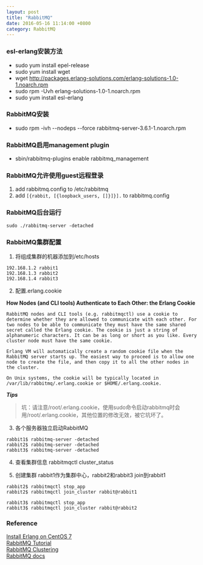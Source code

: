 ```yaml
---
layout: post
title: "RabbitMQ"
date: 2016-05-16 11:14:00 +0800
category: RabbitMQ
---
```

### esl-erlang安装方法
* sudo yum install epel-release
* sudo yum install wget
* wget http://packages.erlang-solutions.com/erlang-solutions-1.0-1.noarch.rpm
* sudo rpm -Uvh erlang-solutions-1.0-1.noarch.rpm
* sudo yum install esl-erlang

### RabbitMQ安装
* sudo rpm -ivh --nodeps --force rabbitmq-server-3.6.1-1.noarch.rpm

### RabbitMQ启用management plugin
* sbin/rabbitmq-plugins enable rabbitmq_management

### RabbitMQ允许使用guest远程登录
1. add rabbitmq.config to /etc/rabbitmq
2. add `[{rabbit, [{loopback_users, []}]}].` to rabbitmq.config

### RabbitMQ后台运行
`sudo ./rabbitmq-server -detached`

### RabbitMQ集群配置
1. 将组成集群的机器添加到/etc/hosts

```
192.168.1.2 rabbit1
192.168.1.3 rabbit2
192.168.1.4 rabbit3
```
2. 配置.erlang.cookie

**How Nodes (and CLI tools) Authenticate to Each Other: the Erlang Cookie**
```
RabbitMQ nodes and CLI tools (e.g. rabbitmqctl) use a cookie to determine whether they are allowed to communicate with each other. For two nodes to be able to communicate they must have the same shared secret called the Erlang cookie. The cookie is just a string of alphanumeric characters. It can be as long or short as you like. Every cluster node must have the same cookie.

Erlang VM will automatically create a random cookie file when the RabbitMQ server starts up. The easiest way to proceed is to allow one node to create the file, and then copy it to all the other nodes in the cluster.

On Unix systems, the cookie will be typically located in /var/lib/rabbitmq/.erlang.cookie or $HOME/.erlang.cookie.
```
***Tips***<br>
> 坑：请注意/root/.erlang.cookie，使用sudo命令启动rabbitmq时会用/root/.erlang.cookie，其他位置的修改无效，被它坑坏了。

3. 各个服务器独立启动RabbitMQ
```
rabbit1$ rabbitmq-server -detached
rabbit2$ rabbitmq-server -detached
rabbit3$ rabbitmq-server -detached
```

4. 查看集群信息
rabbitmqctl cluster_status

5. 创建集群
rabbit1作为集群中心，rabbit2和rabbit3 join到rabbit1
```
rabbit2$ rabbitmqctl stop_app
rabbit2$ rabbitmqctl join_cluster rabbit@rabbit1

rabbit3$ rabbitmqctl stop_app
rabbit3$ rabbitmqctl join_cluster rabbit@rabbit2
```

### Reference
[Install Erlang on CentOS 7](http://www.jeramysingleton.com/install-erlang-and-elixir-on-centos-7-minimal/)<br>
[RabbitMQ Tutorial](https://www.rabbitmq.com/getstarted.html)<br>
[RabbitMQ Clustering](https://www.rabbitmq.com/clustering.html)<br>
[RabbitMQ docs](https://www.rabbitmq.com/documentation.html)
